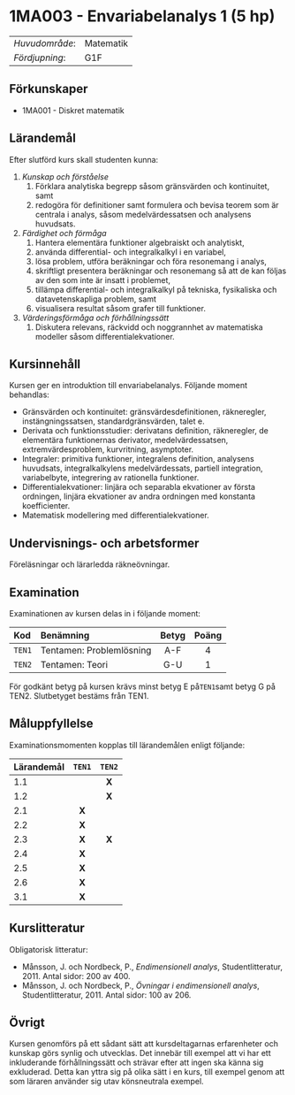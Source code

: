 # 1MA003 - Envariabelanalys 1 (5 hp)

|     |     |
| --- | --- | 
| *Huvudområde*: | Matematik | 
| *Fördjupning*: | G1F | 

## Förkunskaper

- 1MA001 - Diskret matematik

## Lärandemål

Efter slutförd kurs skall studenten kunna:

1. *Kunskap och förståelse*
    1. Förklara analytiska begrepp såsom gränsvärden och kontinuitet, samt
    2. redogöra för definitioner samt formulera och bevisa teorem som är centrala i analys, såsom medelvärdessatsen och analysens huvudsats.
2. *Färdighet och förmåga*
    1. Hantera elementära funktioner algebraiskt och analytiskt,
    2. använda differential- och integralkalkyl i en variabel,
    3. lösa problem, utföra beräkningar och föra resonemang i analys,
    4. skriftligt presentera beräkningar och resonemang så att de kan följas av den som inte är insatt i problemet,
    5. tillämpa differential- och integralkalkyl på tekniska, fysikaliska och datavetenskapliga problem, samt
    6. visualisera resultat såsom grafer till funktioner.
3. *Värderingsförmåga och förhållningssätt*
    1. Diskutera relevans, räckvidd och noggrannhet av matematiska modeller såsom differentialekvationer.

## Kursinnehåll

Kursen ger en introduktion till envariabelanalys. Följande moment behandlas:

- Gränsvärden och kontinuitet: gränsvärdesdefinitionen, räkneregler, instängningssatsen, standardgränsvärden, talet e.
- Derivata och funktionsstudier: derivatans definition, räkneregler, de elementära funktionernas derivator, medelvärdessatsen, extremvärdesproblem, kurvritning, asymptoter.
- Integraler: primitiva funktioner, integralens definition, analysens huvudsats, integralkalkylens medelvärdessats, partiell integration, variabelbyte, integrering av rationella funktioner.
- Differentialekvationer: linjära och separabla ekvationer av första ordningen, linjära ekvationer av andra ordningen med konstanta koefficienter.
- Matematisk modellering med differentialekvationer.

## Undervisnings- och arbetsformer

Föreläsningar och lärarledda räkneövningar. 

## Examination

Examinationen av kursen delas in i följande moment:

| Kod  | Benämning                 | Betyg | Poäng |  
| :--- | :------------------------ | :---: | :---: |  
|`TEN1`| Tentamen: Problemlösning  | A-F   | 4     |  
|`TEN2`| Tentamen: Teori           | G-U   | 1     |  

För godkänt betyg på kursen krävs minst betyg E på`TEN1`samt betyg G på TEN2. Slutbetyget bestäms från TEN1.

## Måluppfyllelse

Examinationsmomenten kopplas till lärandemålen enligt följande:

| Lärandemål |`TEN1` |`TEN2` |  
| :--------- | :---: | :---: |  
| 1.1        |       | **X** |  
| 1.2        |       | **X** |  
| 2.1        | **X** |       |  
| 2.2        | **X** |       |  
| 2.3        | **X** | **X** |  
| 2.4        | **X** |       |  
| 2.5        | **X** |       |  
| 2.6        | **X** |       |  
| 3.1        | **X** |       |  


## Kurslitteratur

Obligatorisk litteratur: 

- Månsson, J. och Nordbeck, P., *Endimensionell analys*, Studentlitteratur, 2011. Antal sidor: 200 av 400. 
- Månsson, J. och Nordbeck, P., *Övningar i endimensionell analys*, Studentlitteratur, 2011. Antal sidor: 100 av 206. 

## Övrigt

Kursen genomförs på ett sådant sätt att kursdeltagarnas erfarenheter och kunskap görs synlig och utvecklas. Det innebär till exempel att vi har ett inkluderande förhållningssätt och strävar efter att ingen ska känna sig exkluderad. Detta kan yttra sig på olika sätt i en kurs, till exempel genom att som läraren använder sig utav könsneutrala exempel.